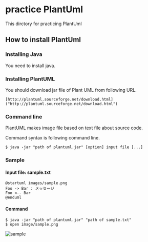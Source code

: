 # practice PlantUml
This dirctory for practicing PlantUml

## How to install PlantUml

### Installing Java
You need to install java.

### Installing PlantUML
You should download jar file of Plant UML from following URL.

    [http://plantuml.sourceforge.net/download.html]("http://plantuml.sourceforge.net/download.html")

### Command line
PlantUML makes image file based on text file about source code.

Command syntax is following command line.

```
$ java -jar "path of plantuml.jar" [option] input file [...]
```

### Sample

#### Input file: sample.txt
```
@startuml images/sample.png
Foo -> Bar : メッセージ
Foo <-- Bar
@enduml
```

#### Command
```
$ java -jar "path of plantuml.jar" "path of sample.txt"
$ open image/sample.png
```

![sample](https://github.com/tsutarou10/silver-rack-sandbox/blob/feature/practice-plantuml/miyazaki/practice-plantuml/images/sample.png)
